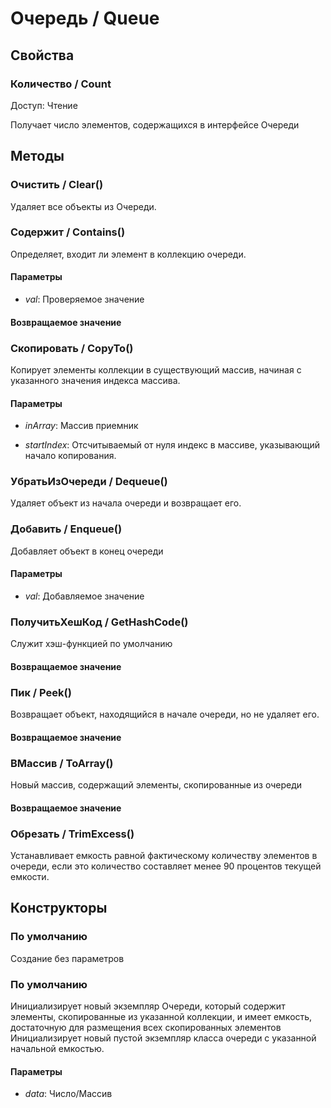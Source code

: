 
# Очередь / Queue

    
    
  
## Свойства
    
### Количество / Count
Доступ: Чтение
    
    
Получает число элементов, содержащихся в интерфейсе Очереди


  
  
## Методы
    
### Очистить / Clear()
    
    
    
Удаляет все объекты из Очереди.


  
  
### Содержит / Contains()
    
    
    
Определяет, входит ли элемент в коллекцию очереди.


  
  
#### Параметры

* *val*: Проверяемое значение

#### Возвращаемое значение

### Скопировать / CopyTo()
    
    
    
Копирует элементы коллекции в существующий массив, начиная с указанного значения индекса массива.


  
  
#### Параметры

* *inArray*: Массив приемник

* *startIndex*: Отсчитываемый от нуля индекс в массиве, указывающий начало копирования.

### УбратьИзОчереди / Dequeue()
    
    
    
Удаляет объект из начала очереди и возвращает его.


  
  
### Добавить / Enqueue()
    
    
    
Добавляет объект в конец очереди


  
  
#### Параметры

* *val*: Добавляемое значение

### ПолучитьХешКод / GetHashCode()
    
    
    
Служит хэш-функцией по умолчанию


  
  
#### Возвращаемое значение

### Пик / Peek()
    
    
    
Возвращает объект, находящийся в начале очереди, но не удаляет его.


  
  
#### Возвращаемое значение

### ВМассив / ToArray()
    
    
    
Новый массив, содержащий элементы, скопированные из очереди


  
  
#### Возвращаемое значение

### Обрезать / TrimExcess()
    
    
    
Устанавливает емкость равной фактическому количеству элементов в очереди, если это количество составляет менее 90 процентов текущей емкости.


  
  
## Конструкторы

  
### По умолчанию
    
    
Создание без параметров


  
  
### По умолчанию
    
    
Инициализирует новый экземпляр Очереди, который содержит элементы, скопированные из указанной коллекции, и имеет емкость, достаточную для размещения всех скопированных элементов
Инициализирует новый пустой экземпляр класса очереди с указанной начальной емкостью.


  
  
#### Параметры

* *data*: Число/Массив
